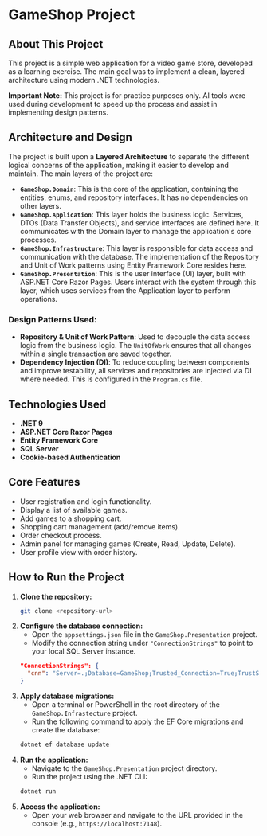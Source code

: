 # GameShop Project

## About This Project

This project is a simple web application for a video game store, developed as a learning exercise. The main goal was to implement a clean, layered architecture using modern .NET technologies.

**Important Note:** This project is for practice purposes only. AI tools were used during development to speed up the process and assist in implementing design patterns.

## Architecture and Design

The project is built upon a **Layered Architecture** to separate the different logical concerns of the application, making it easier to develop and maintain. The main layers of the project are:

  * **`GameShop.Domain`**: This is the core of the application, containing the entities, enums, and repository interfaces. It has no dependencies on other layers.
  * **`GameShop.Application`**: This layer holds the business logic. Services, DTOs (Data Transfer Objects), and service interfaces are defined here. It communicates with the Domain layer to manage the application's core processes.
  * **`GameShop.Infrastructure`**: This layer is responsible for data access and communication with the database. The implementation of the Repository and Unit of Work patterns using Entity Framework Core resides here.
  * **`GameShop.Presentation`**: This is the user interface (UI) layer, built with ASP.NET Core Razor Pages. Users interact with the system through this layer, which uses services from the Application layer to perform operations.

### Design Patterns Used:

  * **Repository & Unit of Work Pattern**: Used to decouple the data access logic from the business logic. The `UnitOfWork` ensures that all changes within a single transaction are saved together.
  * **Dependency Injection (DI)**: To reduce coupling between components and improve testability, all services and repositories are injected via DI where needed. This is configured in the `Program.cs` file.

## Technologies Used

  * **.NET 9**
  * **ASP.NET Core Razor Pages**
  * **Entity Framework Core**
  * **SQL Server**
  * **Cookie-based Authentication**

## Core Features

  * User registration and login functionality.
  * Display a list of available games.
  * Add games to a shopping cart.
  * Shopping cart management (add/remove items).
  * Order checkout process.
  * Admin panel for managing games (Create, Read, Update, Delete).
  * User profile view with order history.

## How to Run the Project

1.  **Clone the repository:**
    ```sh
    git clone <repository-url>
    ```
2.  **Configure the database connection:**
      * Open the `appsettings.json` file in the `GameShop.Presentation` project.
      * Modify the connection string under `"ConnectionStrings"` to point to your local SQL Server instance.
    <!-- end list -->
    ```json
    "ConnectionStrings": {
      "cnn": "Server=.;Database=GameShop;Trusted_Connection=True;TrustServerCertificate=True;"
    }
    ```
3.  **Apply database migrations:**
      * Open a terminal or PowerShell in the root directory of the `GameShop.Infrastecture` project.
      * Run the following command to apply the EF Core migrations and create the database:
    <!-- end list -->
    ```sh
    dotnet ef database update
    ```
4.  **Run the application:**
      * Navigate to the `GameShop.Presentation` project directory.
      * Run the project using the .NET CLI:
    <!-- end list -->
    ```sh
    dotnet run
    ```
5.  **Access the application:**
      * Open your web browser and navigate to the URL provided in the console (e.g., `https://localhost:7148`).
